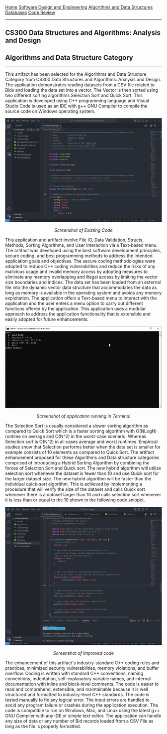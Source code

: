 [Home](readme.md "Home") [Software Design and Engineering](CS320.md "Software Design") [Algorithms and Data Structures](cs300.md "Algorithms") [Databases](cs340.md "Databases") [Code Review](codereview.md "Code Review") 

---

## CS300 Data Structures and Algorithms: Analysis and Design
## Algorithms and Data Structure Category


---

This artifact has been selected for the Algorithms and Data Structure Category from CS300 Data Structures and Algorithms: Analysis and Design. The application demonstrates reading datasets from a CSV file related to Bids and loading the data set into a vector. The Vector is then sorted using two different sorting algorithms Selection Sort and Quick Sort. This application is developed using C++ programming language and Visual Studio Code is used as an IDE with g++ GNU Compiler to compile the source code on Windows operating system. 

<div style="text-align: center;">
    <picture>
    <source media="(prefers-color-scheme: dark)" srcset="assets/code.png">
    <source media="(prefers-color-scheme: light)" srcset="assets/code.png">
    <img alt="Unit Test" src="assets/code.png">
    </picture>
    <p><em>Screenshot of Existing Code</em></p>
</div>

This application and artifact involve File IO, Data Validation, Structs, Methods, Sorting Algorithms, and User Interaction via a Text-based menu. The artifact was developed using the best software development principles, secure coding, and best programming methods to address the intended application goals and objectives. The secure coding methodologies were adopted to reduce C++ coding vulnerabilities and reduce the risks of any malicious usage and invalid memory access by adopting measures to eliminate any memory overlapping and illegal access by limiting the vector size boundaries and indices. The data set has been loaded from an external file into the dynamic vector data structure that accommodates the data as long as memory is available in the operating system and avoids any memory exploitation. The application offers a Text-based menu to interact with the application and the user enters a menu option to carry out different functions offered by the application. This application uses a modular approach to address the application functionality that is extensible and easily adopted for future enhancements. 

<div style="text-align: center;">
    <picture>
    <source media="(prefers-color-scheme: dark)" srcset="assets/terminal.png">
    <source media="(prefers-color-scheme: light)" srcset="assets/terminal.png">
    <img alt="Unit Test" src="assets/terminal.png">
    </picture>
    <p><em>Screenshot of application running in Terminal</em></p>
</div>

The Selection Sort is usually considered a slower sorting algorithm as compared to Quick Sort which is a faster sorting algorithm with O(NLogN) runtime on average and O(N^2) in the worst-case scenario. Whereas Selection sort is O(N^2) in all cases average and worst runtimes. Empirical studies show that Selection performs better when the data set is smaller for example consists of 10 elements as compared to Quick Sort. The artifact enhancement proposed for these Algorithms and Data structure categories comprised of introducing a Hybrid Sorting Algorithm by combining the forces of Selection Sort and Quick sort. The new hybrid algorithm will utilize selection sort whenever the dataset is fewer than 10 and use Quick sort for the larger dataset size. The new hybrid algorithm will be faster than the individual quick-sort algorithm. This is achieved by implementing a procedure that will verify the size of the dataset and calls Quick sort whenever there is a dataset larger than 10 and calls selection sort whenever it is less than or equal to the 10 shown in the following code snippet. 

<div style="text-align: center;">
    <picture>
    <source media="(prefers-color-scheme: dark)" srcset="assets/imporoved.png">
    <source media="(prefers-color-scheme: light)" srcset="assets/imporoved.png">
    <img alt="Unit Test" src="assets/imporoved.png">
    </picture>
    <p><em>Screenshot of improved code</em></p>
</div>

The enhancement of this artifact's industry-standard C++ coding rules and practices, minimized security vulnerabilities, memory violations, and buffer overflow. Coding is written with standard C++ conventions, naming conventions, indentation, self-explanatory variable names, and internal documentation with inline and block-level comments. The code is easier to read and comprehend, extensible, and maintainable because it is well structured and formatted to industry-level C++ standards. The code is tested manually to fix any logical error. The input errors are handled to avoid any program failure or crashes during the application execution. The code is compatible to run on Windows, Mac, and Linux using the latest g++ GNU Compiler with any IDE or simple text editor. The application can handle any size of data or any number of Bid records loaded from a CSV File as long as the file is properly formatted. 
